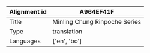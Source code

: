 |Alignment id | A964EF41F
| --- | --- 
|Title | Minling Chung Rinpoche Series 
|Type | translation
|Languages | ['en', 'bo']